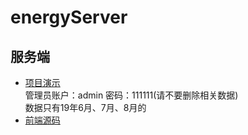 # energyServer
服务端
-----

* [项目演示](http://47.106.172.176:666/ "项目演示")  
   管理员账户：admin 密码：111111(请不要删除相关数据)  
   数据只有19年6月、7月、8月的
* [前端源码](https://github.com/815129099/energyCode "前端源码")
